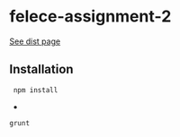 # felece-assignment-2

[See dist page](https://doguskar.github.io/felece-assignment-2-dist/)

 ## Installation
  
	 npm install

-

	grunt
